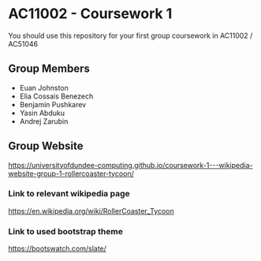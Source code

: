 # AC11002 - Coursework 1
You should use this repository for your first group coursework in AC11002 / AC51046

## Group Members
- Euan Johnston
- Elia Cossais Benezech
- Benjamin Pushkarev
- Yasin Abduku
- Andrej Zarubin

## Group Website
https://universityofdundee-computing.github.io/coursework-1---wikipedia-website-group-1-rollercoaster-tycoon/

### Link to relevant wikipedia page
https://en.wikipedia.org/wiki/RollerCoaster_Tycoon

### Link to used bootstrap theme
https://bootswatch.com/slate/
